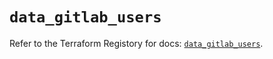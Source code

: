 # `data_gitlab_users`

Refer to the Terraform Registory for docs: [`data_gitlab_users`](https://registry.terraform.io/providers/gitlabhq/gitlab/16.1.0/docs/data-sources/users).
